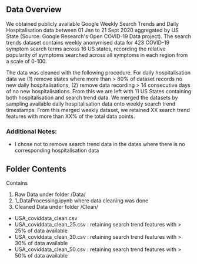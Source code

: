 ## Data Overview
We obtained publicly available Google Weekly Search Trends and Daily Hospitalisation data between 01 Jan to 21 Sept 2020 aggregated by US State (Source: Google Research's Open COVID-19 Data project). The search trends dataset contains weekly anonymised data for 423 COVID-19 symptom search terms across 16 US states, recording the relative popularity of symptoms searched across all symptoms in each region from a scale of 0-100.

The data was cleaned with the following procedure. For daily hospitalisation data we (1) remove states where more than > 80% of dataset records no new daily hospitalisations, (2) remove data recording > 14 consecutive days of no new hospitalisations. From this we are left with 11 US States containing both hospitalisation and search trend data. We merged the datasets by sampling available daily hospitalisation data onto weekly search trend timestamps. From this merged weekly dataset, we retained XX search trend features with more than XX% of the total data points.

### Additional Notes:
- I chose not to remove search trend data in the dates where there is no corresponding hospitalisation data

## Folder Contents
Contains
1. Raw Data under folder /Data/
2. 1_DataProcessing.ipynb where data cleaning was done    
3. Cleaned Data under folder /Clean/
  - USA_coviddata_clean.csv
  - USA_coviddata_clean_25.csv : retaining search trend features with > 25% of data available
  - USA_coviddata_clean_30.csv : retaining search trend features with > 30% of data available
  - USA_coviddata_clean_50.csv : retaining search trend features with > 50% of data available
